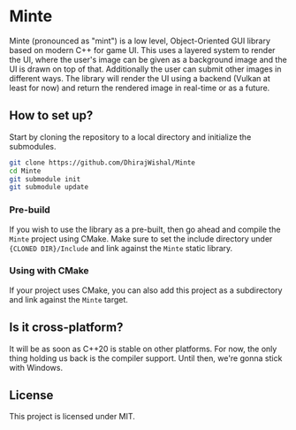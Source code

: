 # Minte

Minte (pronounced as "mint") is a low level, Object-Oriented GUI library based on modern C++ for game UI. This uses a layered system to render the UI, where the user's image can be given as a background image and the
UI is drawn on top of that. Additionally the user can submit other images in different ways. The library will render the UI using a backend (Vulkan at least for now) and return the rendered image in real-time or as a
future.

## How to set up?

Start by cloning the repository to a local directory and initialize the submodules.

```bash
git clone https://github.com/DhirajWishal/Minte
cd Minte
git submodule init
git submodule update
```

### Pre-build

If you wish to use the library as a pre-built, then go ahead and compile the `Minte` project using CMake. Make sure to set the include directory under `{CLONED DIR}/Include` and link against the `Minte` static library.

### Using with CMake

If your project uses CMake, you can also add this project as a subdirectory and link against the `Minte` target.

## Is it cross-platform?

It will be as soon as C++20 is stable on other platforms. For now, the only thing holding us back is the compiler support. Until then, we're gonna stick with Windows.

## License

This project is licensed under MIT.

